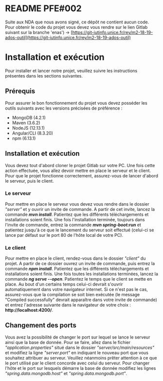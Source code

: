 #  README PFE#002

Suite aux NDA que nous avons signé, ce dépôt ne contient aucun code. Pour obtenir le code du projet vous devez vous rendre sur le lien Gitlab suivant sur la branche 'enas') ->  [https://git-iutinfo.unice.fr/rey/m2-18-19-ados-outil](https://git-iutinfo.unice.fr/rey/m2-18-19-ados-outil)


# Installation et exécution

Pour installer et lancer notre projet, veuillez suivre les instructions présentes dans les sections suivantes.

## Prérequis

Pour assurer le bon fonctionnement du projet vous devez posséder les outils suivants avec les versions précisées de préférence :
 - MongoDB (4.2.1)
 - Maven (3.6.2)
 - NodeJS (12.13.1)
 - Angular/CLI (8.3.20)
 - npm (6.13.1)

## Installation et exécution

Vous devez tout d'abord cloner le projet Gitlab sur votre PC. Une fois cette action effectuée, vous allez devoir mettre en place le serveur et le client. Pour que le projet fonctionne correctement, assurez-vous de lancer d'abord le serveur, puis le client.

###  Le serveur
Pour mettre en place le serveur vous devez vous rendre dans le dossier *"server"* et y ouvrir un invite de commande. A partir de cet invite, lancez la commande ***mvn install***. Patientez que les différents téléchargements et installations soient finis. Une fois l'installation terminée, toujours dans l'invite de commande, entrez la commande ***mvn spring-boot:run*** et patientez jusqu'à ce que le lancement du serveur soit effectué (celui-ci se lance par défaut sur le port 80 de l'hôte local de votre PC).

###  Le client
Pour mettre en place le client, rendez-vous dans le dossier *"client"* du projet. A partir de ce dossier ouvrez un invite de commande, puis entrez la commande ***npm install***. Patientez que les différents téléchargements et installations soient finis. Une fois toutes les installations terminées, lancez la commande ***ng serve --open***. Patientez le temps que le client se mette en place. Au bout d'un certains temps celui-ci devrait s'ouvrir automatiquement dans votre navigateur internet. Si ce n'est pas le cas, assurez-vous que la compilation se soit bien exécutée (le message "Compiled successfully" devrait apparaître dans votre invite de commande) et entrez l'adresse suivante dans le navigateur de votre choix : **http://localhost:4200/**.

## Changement des ports
Vous avez la possibilité de changer le port sur lequel se lance le serveur ainsi que la base de donnée. Pour se faire, allez dans le fichier *"application.properties"* situé dans le dossier *"server/src/main/resources"* et modifiez la ligne *"server.port"* en indiquant le nouveau port que vous souhaitez attribuer au serveur. Veuillez néanmoins prêter attention à ce que le port utilisé par le client concorde avec celui du serveur. Pour changer l'hôte et le port sur lesquels démarre la base de donnée modifiez les lignes *"spring.data.mongodb.host"* et *"spring.data.mongodb.port"*.
